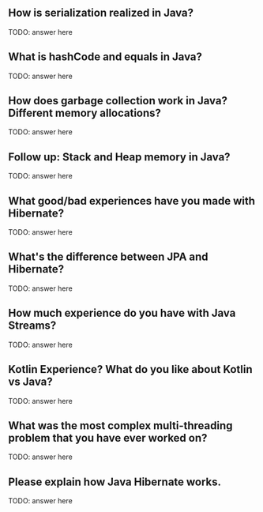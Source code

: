 ## How is serialization realized in Java?
TODO: answer here

## What is hashCode and equals in Java?
TODO: answer here

## How does garbage collection work in Java? Different memory allocations?
TODO: answer here

## Follow up: Stack and Heap memory in Java?
TODO: answer here

## What good/bad experiences have you made with Hibernate?
TODO: answer here

## What's the difference between JPA and Hibernate?
TODO: answer here

## How much experience do you have with Java Streams?
TODO: answer here

## Kotlin Experience? What do you like about Kotlin vs Java?
TODO: answer here

## What was the most complex multi-threading problem that you have ever worked on?
TODO: answer here

## Please explain how Java Hibernate works.
TODO: answer here
